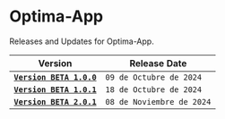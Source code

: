 # Optima-App
Releases and Updates for Optima-App.

| Version| Release Date |
| ----------- | ----------- |
|[**`Version BETA 1.0.0`**](https://github.com/joseortega-avante/Optima-App/tree/main/v1.0.0)|`09 de Octubre de 2024` |
|[**`Version BETA 1.0.1`**](https://github.com/joseortega-avante/Optima-App/tree/main/v1.0.1)|`18 de Octubre de 2024`|
|[**`Version BETA 2.0.1`**](https://github.com/joseortega-avante/Optima-App/tree/main/v1.0.1)|`08 de Noviembre de 2024`|

